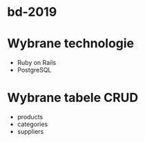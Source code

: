 # bd-2019

# Wybrane technologie
- Ruby on Rails
- PostgreSQL

# Wybrane tabele CRUD
- products
- categories
- suppliers
